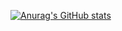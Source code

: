 [![Anurag's GitHub stats](https://github-readme-stats.vercel.app/api?username=js-con)](https://github.com/js-con/github-readme-stats)
